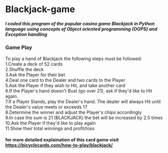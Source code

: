 # Blackjack-game
##### I coded this program of the popular casino game Blackjack in Python language using concepts of Object oriented programming (OOPS) and Exception handling


### Game Play
To play a hand of Blackjack the following steps must be followed:<br>
1.Create a deck of 52 cards<br>
2.Shuffle the deck<br>
3.Ask the Player for their bet<br>
4.Deal one card to the Dealer and two cards to the Player<br>
5.Ask the Player if they wish to Hit, and take another card<br>
6.If the Player's hand doesn't Bust (go over 21), ask if they'd like to Hit again.<br>
7.If a Player Stands, play the Dealer's hand. The dealer will always Hit until the Dealer's value meets or exceeds 17<br>
8.Determine the winner and adjust the Player's chips accordingly<br>
9.In case the sum is 21 (BLACKJACK) the bet will be increased by 2.5 times <br>
10.Ask the Player if they'd like to play again<br>
11.Show their total winnings and profit/loss<br>

#### for more detailed explaination of this card game visit https://bicyclecards.com/how-to-play/blackjack/

